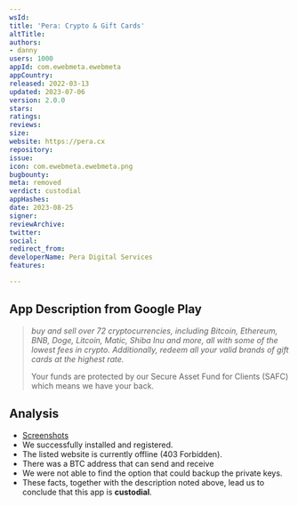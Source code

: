 ```yaml
---
wsId: 
title: 'Pera: Crypto & Gift Cards'
altTitle: 
authors:
- danny
users: 1000
appId: com.ewebmeta.ewebmeta
appCountry: 
released: 2022-03-13
updated: 2023-07-06
version: 2.0.0
stars: 
ratings: 
reviews: 
size: 
website: https://pera.cx
repository: 
issue: 
icon: com.ewebmeta.ewebmeta.png
bugbounty: 
meta: removed
verdict: custodial
appHashes: 
date: 2023-08-25
signer: 
reviewArchive: 
twitter: 
social: 
redirect_from: 
developerName: Pera Digital Services
features: 

---
```


## App Description from Google Play 

> *buy and sell over 72 cryptocurrencies, including Bitcoin, Ethereum, BNB, Doge, Litcoin, Matic, Shiba Inu and more, all with some of the lowest fees in crypto. Additionally, redeem all your valid brands of gift cards at the highest rate.*
>
> Your funds are protected by our Secure Asset Fund for Clients (SAFC) which means we have your back.

## Analysis 

- [Screenshots](https://twitter.com/BitcoinWalletz/status/1661218773620097024)
- We successfully installed and registered.
- The listed website is currently offline (403 Forbidden).
- There was a BTC address that can send and receive 
- We were not able to find the option that could backup the private keys. 
- These facts, together with the description noted above, lead us to conclude that this app is **custodial**.

